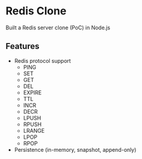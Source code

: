# Redis Clone

Built a Redis server clone (PoC) in Node.js

## Features

- Redis protocol support
  - PING
  - SET
  - GET
  - DEL
  - EXPIRE
  - TTL
  - INCR
  - DECR
  - LPUSH
  - RPUSH
  - LRANGE
  - LPOP
  - RPOP
- Persistence (in-memory, snapshot, append-only)
